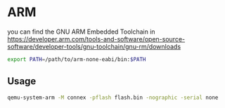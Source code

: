 # ARM

you can find the GNU ARM Embedded Toolchain in
https://developer.arm.com/tools-and-software/open-source-software/developer-tools/gnu-toolchain/gnu-rm/downloads

```bash
export PATH=/path/to/arm-none-eabi/bin:$PATH
```

## Usage

```bash
qemu-system-arm -M connex -pflash flash.bin -nographic -serial none
```
